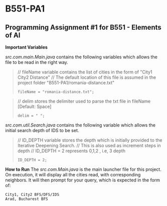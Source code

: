 # B551-PA1
Programming Assignment #1 for B551 - Elements of AI
------------------------

**Important Variables**

*src.com.main.Main.java* contains the following variables which allows the file to be read in the right way.
>// fileName variable contains the list of cities in the form of "City1 City2 Distance"
>// The default location of this file is assumed in the project folder "B551-PA1/romania-distance.txt"
>
>`fileName = "romania-distance.txt";` 

> // delim stores the delimiter used to parse the txt file in fileName [Default: Space]
>
> `delim = " ";`

*src.com.util.Search.java* contains the following variable which allows the initial search depth of IDS to be set.
>// ID_DEPTH variable stores the depth which is initially provided to the Iterative Deepening Search.
>// This is also used as increment steps in depth
>// ID_DEPTH = 2 represents 0,1,2 , i.e, 3 depth
>
>`ID_DEPTH = 2;`

**How to Run**
The *src.com.Main.java* is the main launcher file for this project.
On execution, it will display all the cities read, with corresponding neighbors.
It will then prompt for your query, which is expected in the form of:

    City1, City2 BFS/DFS/IDS
    Arad, Bucharest BFS

